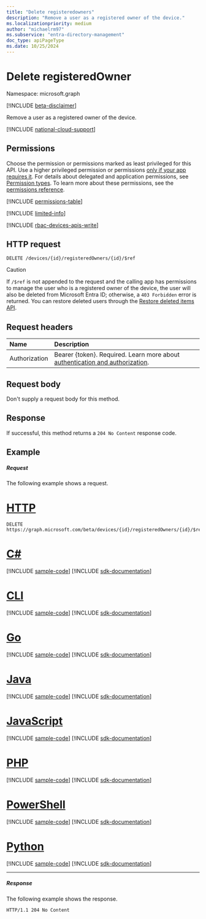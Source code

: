 ```yaml
---
title: "Delete registeredowners"
description: "Remove a user as a registered owner of the device."
ms.localizationpriority: medium
author: "michaelrm97"
ms.subservice: "entra-directory-management"
doc_type: apiPageType
ms.date: 10/25/2024
---
```


# Delete registeredOwner

Namespace: microsoft.graph

[!INCLUDE [beta-disclaimer](../../includes/beta-disclaimer.md)]

Remove a user as a registered owner of the device.

[!INCLUDE [national-cloud-support](../../includes/all-clouds.md)]

## Permissions

Choose the permission or permissions marked as least privileged for this API. Use a higher privileged permission or permissions [only if your app requires it](/graph/permissions-overview#best-practices-for-using-microsoft-graph-permissions). For details about delegated and application permissions, see [Permission types](/graph/permissions-overview#permission-types). To learn more about these permissions, see the [permissions reference](/graph/permissions-reference).

<!-- { "blockType": "permissions", "name": "device_delete_registeredowners" } -->
[!INCLUDE [permissions-table](../includes/permissions/device-delete-registeredowners-permissions.md)]

[!INCLUDE [limited-info](../../includes/limited-info.md)]

[!INCLUDE [rbac-devices-apis-write](../includes/rbac-for-apis/rbac-devices-apis-write.md)]

## HTTP request
<!-- { "blockType": "ignored" } -->
```http
DELETE /devices/{id}/registeredOwners/{id}/$ref
```
> [!CAUTION]
> If `/$ref` is not appended to the request and the calling app has permissions to manage the user who is a registered owner of the device, the user will also be deleted from Microsoft Entra ID; otherwise, a `403 Forbidden` error is returned. You can restore deleted users through the [Restore deleted items API](directory-deleteditems-restore.md).

## Request headers
| Name       | Description|
|:-----------|:------|
|Authorization|Bearer {token}. Required. Learn more about [authentication and authorization](/graph/auth/auth-concepts).|

## Request body
Don't supply a request body for this method.

## Response

If successful, this method returns a `204 No Content` response code.

## Example
##### Request
The following example shows a request.

# [HTTP](#tab/http)
<!-- {
  "blockType": "request",
  "name": "delete_registeredowners"
}-->
```msgraph-interactive
DELETE https://graph.microsoft.com/beta/devices/{id}/registeredOwners/{id}/$ref
```

# [C#](#tab/csharp)
[!INCLUDE [sample-code](../includes/snippets/csharp/delete-registeredowners-csharp-snippets.md)]
[!INCLUDE [sdk-documentation](../includes/snippets/snippets-sdk-documentation-link.md)]

# [CLI](#tab/cli)
[!INCLUDE [sample-code](../includes/snippets/cli/delete-registeredowners-cli-snippets.md)]
[!INCLUDE [sdk-documentation](../includes/snippets/snippets-sdk-documentation-link.md)]

# [Go](#tab/go)
[!INCLUDE [sample-code](../includes/snippets/go/delete-registeredowners-go-snippets.md)]
[!INCLUDE [sdk-documentation](../includes/snippets/snippets-sdk-documentation-link.md)]

# [Java](#tab/java)
[!INCLUDE [sample-code](../includes/snippets/java/delete-registeredowners-java-snippets.md)]
[!INCLUDE [sdk-documentation](../includes/snippets/snippets-sdk-documentation-link.md)]

# [JavaScript](#tab/javascript)
[!INCLUDE [sample-code](../includes/snippets/javascript/delete-registeredowners-javascript-snippets.md)]
[!INCLUDE [sdk-documentation](../includes/snippets/snippets-sdk-documentation-link.md)]

# [PHP](#tab/php)
[!INCLUDE [sample-code](../includes/snippets/php/delete-registeredowners-php-snippets.md)]
[!INCLUDE [sdk-documentation](../includes/snippets/snippets-sdk-documentation-link.md)]

# [PowerShell](#tab/powershell)
[!INCLUDE [sample-code](../includes/snippets/powershell/delete-registeredowners-powershell-snippets.md)]
[!INCLUDE [sdk-documentation](../includes/snippets/snippets-sdk-documentation-link.md)]

# [Python](#tab/python)
[!INCLUDE [sample-code](../includes/snippets/python/delete-registeredowners-python-snippets.md)]
[!INCLUDE [sdk-documentation](../includes/snippets/snippets-sdk-documentation-link.md)]

---

##### Response
The following example shows the response.
<!-- {
  "blockType": "response",
  "truncated": true
} -->
```http
HTTP/1.1 204 No Content
```

<!-- uuid: 8fcb5dbc-d5aa-4681-8e31-b001d5168d79
2015-10-25 14:57:30 UTC -->
<!--
{
  "type": "#page.annotation",
  "description": "Delete registeredOwners",
  "keywords": "",
  "section": "documentation",
  "tocPath": "",
  "suppressions": [
  ]
}
-->
